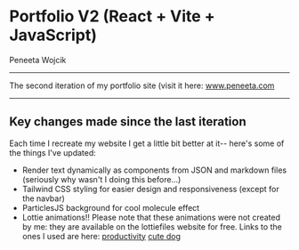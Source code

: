 # Portfolio V2 (React + Vite + JavaScript)
Peneeta Wojcik

---

The second iteration of my portfolio site (visit it here: www.peneeta.com

---

## Key changes made since the last iteration
Each time I recreate my website I get a little bit better at it-- here's some of the things I've updated:

- Render text dynamically as components from JSON and markdown files (seriously why wasn't I doing this before...)
- Tailwind CSS styling for easier design and responsiveness (except for the navbar)
- ParticlesJS background for cool molecule effect
- Lottie animations!! Please note that these animations were not created by me: they are available on the lottiefiles website for free. Links to the ones I used are here: [productivity](https://lottiefiles.com/free-animation/girl-working-with-laptop-sitting-on-the-sofa-cQRG0S4nRh) [cute dog](https://lottiefiles.com/free-animation/error-state-dog-EjaOWFukSK)
